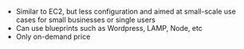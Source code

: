 - Similar to EC2, but less configuration and aimed at small-scale use cases for small businesses or single users
- Can use blueprints such as Wordpress, LAMP, Node, etc
- Only on-demand price